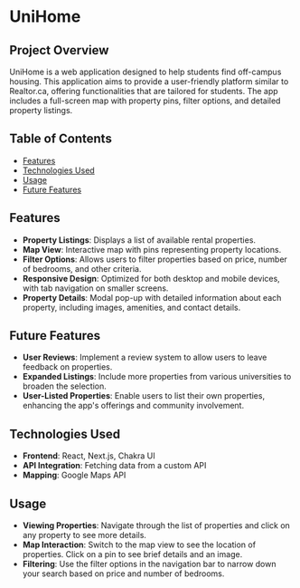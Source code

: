 

# UniHome

## Project Overview

UniHome is a web application designed to help students find off-campus housing. This application aims to provide a user-friendly platform similar to Realtor.ca, offering functionalities that are tailored for students. The app includes a full-screen map with property pins, filter options, and detailed property listings.

## Table of Contents
- [Features](#features)
- [Technologies Used](#technologies-used)
- [Usage](#usage)
- [Future Features](#future-features)


## Features

- **Property Listings**: Displays a list of available rental properties.
- **Map View**: Interactive map with pins representing property locations.
- **Filter Options**: Allows users to filter properties based on price, number of bedrooms, and other criteria.
- **Responsive Design**: Optimized for both desktop and mobile devices, with tab navigation on smaller screens.
- **Property Details**: Modal pop-up with detailed information about each property, including images, amenities, and contact details.



## Future Features

- **User Reviews**: Implement a review system to allow users to leave feedback on properties.
- **Expanded Listings**: Include more properties from various universities to broaden the selection.
- **User-Listed Properties**: Enable users to list their own properties, enhancing the app's offerings and community involvement.

## Technologies Used

- **Frontend**: React, Next.js, Chakra UI
- **API Integration**: Fetching data from a custom API
- **Mapping**: Google Maps API

## Usage

- **Viewing Properties**: Navigate through the list of properties and click on any property to see more details.
- **Map Interaction**: Switch to the map view to see the location of properties. Click on a pin to see brief details and an image.
- **Filtering**: Use the filter options in the navigation bar to narrow down your search based on price and number of bedrooms.

